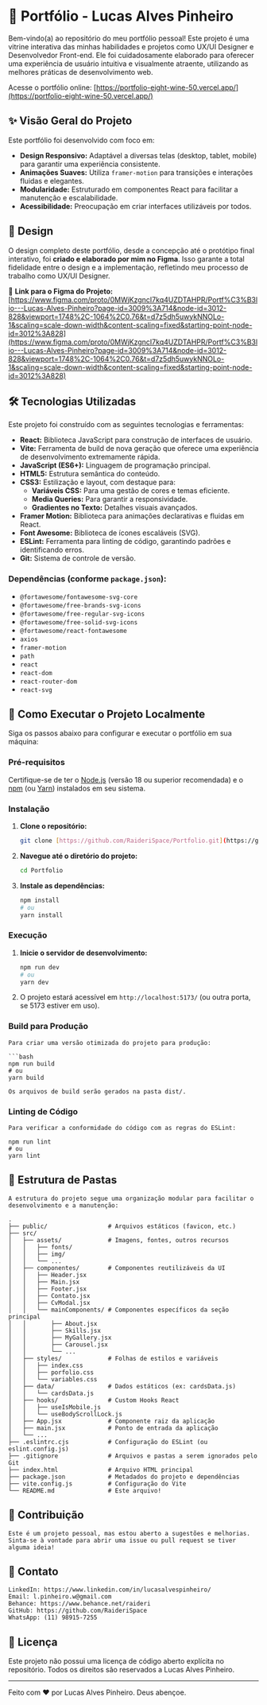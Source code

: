 # 🚀 Portfólio - Lucas Alves Pinheiro

Bem-vindo(a) ao repositório do meu portfólio pessoal! Este projeto é uma vitrine interativa das minhas habilidades e projetos como UX/UI Designer e Desenvolvedor Front-end. Ele foi cuidadosamente elaborado para oferecer uma experiência de usuário intuitiva e visualmente atraente, utilizando as melhores práticas de desenvolvimento web.

Acesse o portfólio online: [https://portfolio-eight-wine-50.vercel.app/](https://portfolio-eight-wine-50.vercel.app/)

## ✨ Visão Geral do Projeto

Este portfólio foi desenvolvido com foco em:

* **Design Responsivo:** Adaptável a diversas telas (desktop, tablet, mobile) para garantir uma experiência consistente.
* **Animações Suaves:** Utiliza `framer-motion` para transições e interações fluidas e elegantes.
* **Modularidade:** Estruturado em componentes React para facilitar a manutenção e escalabilidade.
* **Acessibilidade:** Preocupação em criar interfaces utilizáveis por todos.

## 🎨 Design

O design completo deste portfólio, desde a concepção até o protótipo final interativo, foi **criado e elaborado por mim no Figma**. Isso garante a total fidelidade entre o design e a implementação, refletindo meu processo de trabalho como UX/UI Designer.

🔗 **Link para o Figma do Projeto:**
[https://www.figma.com/proto/0MWjKzgncI7kq4UZDTAHPR/Portf%C3%B3lio---Lucas-Alves-Pinheiro?page-id=3009%3A714&node-id=3012-828&viewport=1748%2C-1064%2C0.76&t=d7z5dh5uwykNNOLo-1&scaling=scale-down-width&content-scaling=fixed&starting-point-node-id=3012%3A828](https://www.figma.com/proto/0MWjKzgncI7kq4UZDTAHPR/Portf%C3%B3lio---Lucas-Alves-Pinheiro?page-id=3009%3A714&node-id=3012-828&viewport=1748%2C-1064%2C0.76&t=d7z5dh5uwykNNOLo-1&scaling=scale-down-width&content-scaling=fixed&starting-point-node-id=3012%3A828)

## 🛠️ Tecnologias Utilizadas

Este projeto foi construído com as seguintes tecnologias e ferramentas:

* **React:** Biblioteca JavaScript para construção de interfaces de usuário.
* **Vite:** Ferramenta de build de nova geração que oferece uma experiência de desenvolvimento extremamente rápida.
* **JavaScript (ES6+):** Linguagem de programação principal.
* **HTML5:** Estrutura semântica do conteúdo.
* **CSS3:** Estilização e layout, com destaque para:
    * **Variáveis CSS:** Para uma gestão de cores e temas eficiente.
    * **Media Queries:** Para garantir a responsividade.
    * **Gradientes no Texto:** Detalhes visuais avançados.
* **Framer Motion:** Biblioteca para animações declarativas e fluidas em React.
* **Font Awesome:** Biblioteca de ícones escaláveis (SVG).
* **ESLint:** Ferramenta para linting de código, garantindo padrões e identificando erros.
* **Git:** Sistema de controle de versão.

### Dependências (conforme `package.json`):

* `@fortawesome/fontawesome-svg-core`
* `@fortawesome/free-brands-svg-icons`
* `@fortawesome/free-regular-svg-icons`
* `@fortawesome/free-solid-svg-icons`
* `@fortawesome/react-fontawesome`
* `axios`
* `framer-motion`
* `path`
* `react`
* `react-dom`
* `react-router-dom`
* `react-svg`

## 🚀 Como Executar o Projeto Localmente

Siga os passos abaixo para configurar e executar o portfólio em sua máquina:

### Pré-requisitos

Certifique-se de ter o [Node.js](https://nodejs.org/en/) (versão 18 ou superior recomendada) e o [npm](https://www.npmjs.com/) (ou [Yarn](https://yarnpkg.com/)) instalados em seu sistema.

### Instalação

1.  **Clone o repositório:**
    ```bash
    git clone [https://github.com/RaideriSpace/Portfolio.git](https://github.com/RaideriSpace/Portfolio.git)
    ```

2.  **Navegue até o diretório do projeto:**
    ```bash
    cd Portfolio
    ```

3.  **Instale as dependências:**
    ```bash
    npm install
    # ou
    yarn install
    ```

### Execução

1.  **Inicie o servidor de desenvolvimento:**
    ```bash
    npm run dev
    # ou
    yarn dev
    ```

2.  O projeto estará acessível em `http://localhost:5173/` (ou outra porta, se 5173 estiver em uso).

### Build para Produção

    Para criar uma versão otimizada do projeto para produção:

    ```bash
    npm run build
    # ou
    yarn build

    Os arquivos de build serão gerados na pasta dist/.

### Linting de Código

    Para verificar a conformidade do código com as regras do ESLint:

    npm run lint
    # ou
    yarn lint

## 📂 Estrutura de Pastas
    
    A estrutura do projeto segue uma organização modular para facilitar o desenvolvimento e a manutenção:

    .
    ├── public/                 # Arquivos estáticos (favicon, etc.)
    ├── src/
    │   ├── assets/             # Imagens, fontes, outros recursos
    │   │   ├── fonts/
    │   │   ├── img/
    │   │   └── ...
    │   ├── componentes/        # Componentes reutilizáveis da UI
    │   │   ├── Header.jsx
    │   │   ├── Main.jsx
    │   │   ├── Footer.jsx
    │   │   ├── Contato.jsx
    │   │   ├── CvModal.jsx
    │   │   └── mainComponents/ # Componentes específicos da seção principal
    │   │       ├── About.jsx
    │   │       ├── Skills.jsx
    │   │       ├── MyGallery.jsx
    │   │       ├── Carousel.jsx
    │   │       └── ...
    │   ├── styles/             # Folhas de estilos e variáveis 
    │   │   ├── index.css
    │   │   ├── porfolio.css
    │   │   └── variables.css
    │   ├── data/               # Dados estáticos (ex: cardsData.js)
    │   │   └── cardsData.js
    │   ├── hooks/              # Custom Hooks React
    │   │   ├── useIsMobile.js
    │   │   └── useBodyScrollLock.js
    │   ├── App.jsx             # Componente raiz da aplicação
    │   ├── main.jsx            # Ponto de entrada da aplicação
    │   └── ...
    ├── .eslintrc.cjs           # Configuração do ESLint (ou eslint.config.js)
    ├── .gitignore              # Arquivos e pastas a serem ignorados pelo Git
    ├── index.html              # Arquivo HTML principal
    ├── package.json            # Metadados do projeto e dependências
    ├── vite.config.js          # Configuração do Vite
    └── README.md               # Este arquivo!

## 🤝 Contribuição

    Este é um projeto pessoal, mas estou aberto a sugestões e melhorias. Sinta-se à vontade para abrir uma issue ou pull request se tiver alguma ideia!

## 📧 Contato

    LinkedIn: https://www.linkedin.com/in/lucasalvespinheiro/
    Email: l.pinheiro.w@gmail.com
    Behance: https://www.behance.net/raideri
    GitHub: https://github.com/RaideriSpace
    WhatsApp: (11) 98915-7255

## 📝 Licença

Este projeto não possui uma licença de código aberto explícita no repositório. Todos os direitos são reservados a Lucas Alves Pinheiro.

---

Feito com ❤️ por Lucas Alves Pinheiro. Deus abençoe.